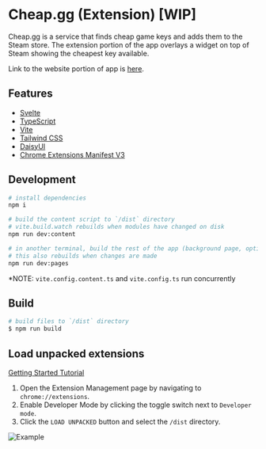 # Cheap.gg (Extension) [WIP]

Cheap.gg is a service that finds cheap game keys and adds them to the Steam store. The extension portion of the app overlays a widget on top of Steam showing the cheapest key available.

Link to the website portion of app is [here](https://github.com/gguev/cheap.gg-website).

## Features

-   [Svelte](https://svelte.dev/)
-   [TypeScript](https://www.typescriptlang.org/)
-   [Vite](https://vitejs.dev/)
-   [Tailwind CSS](https://tailwindcss.com/)
-   [DaisyUI](https://daisyui.com/)
-   [Chrome Extensions Manifest V3](https://developer.chrome.com/docs/extensions/mv3/intro/)

## Development

```bash
# install dependencies
npm i

# build the content script to `/dist` directory
# vite.build.watch rebuilds when modules have changed on disk
npm run dev:content 

# in another terminal, build the rest of the app (background page, options page, popup page, etc)
# this also rebuilds when changes are made 
npm run dev:pages 
```

*NOTE: `vite.config.content.ts` and `vite.config.ts` run concurrently

## Build

```bash
# build files to `/dist` directory
$ npm run build
```

## Load unpacked extensions

[Getting Started Tutorial](https://developer.chrome.com/docs/extensions/mv3/getstarted/)

1. Open the Extension Management page by navigating to `chrome://extensions`.
2. Enable Developer Mode by clicking the toggle switch next to `Developer mode`.
3. Click the `LOAD UNPACKED` button and select the `/dist` directory.

![Example](https://wd.imgix.net/image/BhuKGJaIeLNPW9ehns59NfwqKxF2/vOu7iPbaapkALed96rzN.png?auto=format&w=571)

